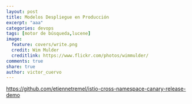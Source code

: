 ```yaml
---
layout: post
title: Modelos Despliegue en Producción
excerpt: "aaa"
categories: devops
tags: [motor de búsqueda,lucene]
image:
  feature: covers/write.png
  credit: Wim Mulder
  creditlink: https://www.flickr.com/photos/wimmulder/
comments: true
share: true
author: victor_cuervo
---
```

https://github.com/etiennetremel/istio-cross-namespace-canary-release-demo
